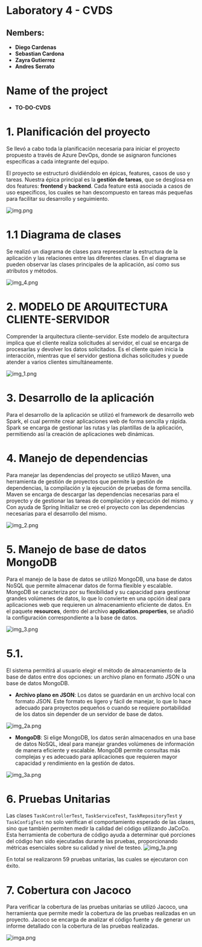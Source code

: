 # Laboratory 4 - CVDS


## Nembers:
- **Diego Cardenas**
- **Sebastian Cardona**
- **Zayra Gutierrez**
- **Andres Serrato**

# Name of the project
- **TO-DO-CVDS**

# 1. Planificación del proyecto

Se llevó a cabo toda la planificación necesaria para iniciar el proyecto propuesto a través de Azure DevOps, 
donde se asignaron funciones específicas a cada integrante del equipo.

El proyecto se estructuró dividiéndolo en épicas, features, casos de uso y tareas. Nuestra épica principal es la **gestión de tareas**, que se desglosa en dos features: **frontend** y **backend**. Cada feature está asociada a casos de uso específicos, los cuales se han descompuesto en tareas más pequeñas para facilitar su desarrollo y seguimiento.

![img.png](Images/img.png)

# 1.1 Diagrama de clases

Se realizó un diagrama de clases para representar la estructura de la aplicación y las relaciones entre las diferentes clases. En el diagrama se pueden observar las clases principales de la aplicación, así como sus atributos y métodos.

![img_4.png](Images/img_4.png)

# 2. MODELO DE ARQUITECTURA CLIENTE-SERVIDOR

Comprender la arquitectura cliente-servidor.
Este modelo de arquitectura implica que el cliente realiza solicitudes al servidor, el cual se encarga de procesarlas y devolver los datos solicitados. Es el cliente quien inicia la interacción, mientras que el servidor gestiona dichas solicitudes y puede atender a varios clientes simultáneamente.

![img_1.png](Images/img_1.png)

# 3. Desarrollo de la aplicación

Para el desarrollo de la aplicación se utilizó el framework de desarrollo web Spark, el cual permite crear aplicaciones web de forma sencilla y rápida. Spark se encarga de gestionar las rutas y las plantillas de la aplicación, permitiendo así la creación de aplicaciones web dinámicas.

# 4. Manejo de dependencias

Para manejar las dependencias del proyecto se utilizó Maven, una herramienta de gestión de proyectos que permite la gestión de dependencias, la compilación y la ejecución de pruebas de forma sencilla. Maven se encarga de descargar las dependencias necesarias para el proyecto y de gestionar las tareas de compilación y ejecución del mismo.
y Con ayuda de Spring Initializr se creó el proyecto con las dependencias necesarias para el desarrollo del mismo.

![img_2.png](Images/img_2.png)

# 5. Manejo de base de datos MongoDB

Para el manejo de la base de datos se utilizó MongoDB, una base de datos NoSQL que permite almacenar datos de forma flexible y escalable. MongoDB se caracteriza por su flexibilidad y su capacidad para gestionar grandes volúmenes de datos, lo que lo convierte en una opción ideal para aplicaciones web que requieren un almacenamiento eficiente de datos.
En el paquete **resources**, dentro del archivo **application.properties**, se añadió la configuración correspondiente a la base de datos.

![img_3.png](Images/img_3.png)

# 5.1. 

El sistema permitirá al usuario elegir el método de almacenamiento de la base de datos entre dos opciones: un archivo plano en formato JSON o una base de datos MongoDB.

- **Archivo plano en JSON**: Los datos se guardarán en un archivo local con formato JSON. Este formato es ligero y fácil de manejar, lo que lo hace adecuado para proyectos pequeños o cuando se requiere portabilidad de los datos sin depender de un servidor de base de datos.

![img_2a.png](Images/img_2a.png)



- **MongoDB**: Si elige MongoDB, los datos serán almacenados en una base de datos NoSQL, ideal para manejar grandes volúmenes de información de manera eficiente y escalable. MongoDB permite consultas más complejas y es adecuado para aplicaciones que requieren mayor capacidad y rendimiento en la gestión de datos.


![img_3a.png](Images/img_3a.png)

# 6. Pruebas Unitarias 

Las clases `TaskControllerTest`, `TaskServiceTest`, `TaskRepositoryTest` y `TaskConfigTest` no solo verifican el comportamiento esperado de las clases, sino que también permiten medir la calidad del código utilizando JaCoCo. Esta herramienta de cobertura de código ayuda a determinar qué porciones del código han sido ejecutadas durante las pruebas, proporcionando métricas esenciales sobre su calidad y nivel de testeo.
![img_1a.png](Images/img_1a.png)

En total se realizaronn 59 pruebas unitarias, las cuales se ejecutaron con éxito.

# 7. Cobertura  con Jacoco

Para verificar la cobertura de las pruebas unitarias se utilizó Jacoco, una herramienta que permite medir la cobertura de las pruebas realizadas en un proyecto. Jacoco se encarga de analizar el código fuente y de generar un informe detallado con la cobertura de las pruebas realizadas.



![imga.png](Images/imga.png)
